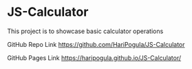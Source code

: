 # JS-Calculator

This project is to showcase basic calculator operations

GitHub Repo Link
https://github.com/HariPogula/JS-Calculator

GitHub Pages Link
https://haripogula.github.io/JS-Calculator/
